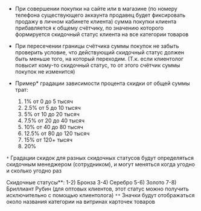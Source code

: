 - При совершении покупки на сайте или в магазине (по номеру телефона существующего аккаунта продавец будет фиксировать продажу в личном кабинете клиента) сумма покупки клиента прибавляется к общему счётчику, по значению которого формируется скидочный статус клиента на все категории товаров

- При пересечении границы счётчика суммы покупок не забыть проверить условие, что действующий скидочный статус должен быть меньше того, на который переходим. (Т.к. если клиентолог повысит кому-то скидочный статус, то от этого счётчик суммы покупок не изменится)

- Пример* градации зависимости процента скидки от общей суммы трат: 
	1) 1% от 0 до 5 тысяч
	2) 2.5% от 5 до 10 тысяч
	3) 5% от 10 до 20 тысяч
	4) 7.5% от 20 до 40 тысяч
	5) 10% от 40 до 80 тысяч
	6) 12.5% от 80 до 120 тысяч
	7) 15% от 120+ тысяч
	8) 20%

`*` Градации скидок для разных скидочных статусов будут определяться скидочным менеджером (сотрудником), и могут меняться когда угодно и сколько угодно раз

Скидочные статусы**:
	1-2) Бронза
	3-4) Серебро
	5-6) Золото
	7-8) Бриллиант
	Рубин (для оптовых клиентов, этот статус можно получить исключительно с помощью клиентолога)
 `**` Значки будут отображаться около названия категории на витринах карточек товаров